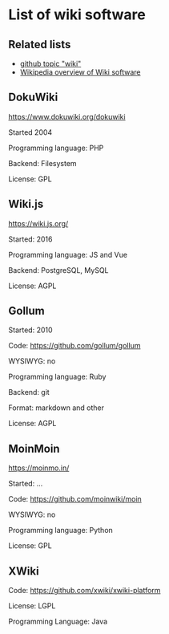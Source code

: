 # List of wiki software

## Related lists

* [github topic "wiki"](https://github.com/topics/wiki)
* [Wikipedia overview of Wiki software](https://en.wikipedia.org/wiki/Comparison_of_wiki_software)

## DokuWiki

https://www.dokuwiki.org/dokuwiki

Started 2004

Programming language: PHP

Backend: Filesystem

License: GPL

## Wiki.js

https://wiki.js.org/

Started: 2016

Programming language: JS and Vue

Backend: PostgreSQL, MySQL

License: AGPL

## Gollum

Started: 2010

Code: https://github.com/gollum/gollum

WYSIWYG: no

Programming language: Ruby

Backend: git

Format: markdown and other

License: AGPL

## MoinMoin

https://moinmo.in/

Started: ...

Code: https://github.com/moinwiki/moin

WYSIWYG: no

Programming language: Python

License: GPL

## XWiki

Code: https://github.com/xwiki/xwiki-platform

License: LGPL

Programming Language: Java
